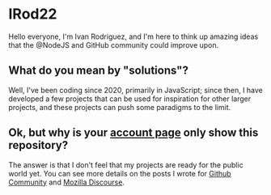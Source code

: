 # IRod22
Hello everyone, I'm Ivan Rodriguez, and I'm here to think up amazing ideas that the @NodeJS and GitHub community could improve upon.

## What do you mean by "solutions"?
Well, I've been coding since 2020, primarily in JavaScript; since then, I have developed a few projects that can be used for inspiration for other larger projects,
and these projects can push some paradigms to the limit.

## Ok, but why is your [account page](https://www.github.com/IRod22?tab=repositories) only show this repository?
The answer is that I don't feel that my projects are ready for the public world yet. You can see more details on the posts I wrote for
[Github Community](https://github.community/t/a-software-license-for-the-modern-world/259915) and
[Mozilla Discourse](https://discourse.mozilla.org/t/a-software-license-for-the-modern-world/99529).
